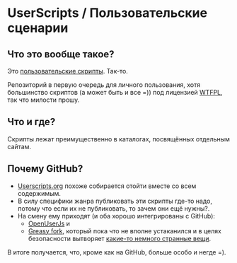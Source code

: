 # UserScripts / Пользовательские сценарии

## Что это вообще такое?

Это [пользовательские скрипты](http://en.wikipedia.org/wiki/Greasemonkey#Equivalents_for_other_browsers). Так-то.

Репозиторий в первую очередь для личного пользования, хотя большинство скриптов (а может быть и все =))
под лицензией [WTFPL](http://www.wtfpl.net/), так что милости прошу.

## Что и где?

Скрипты лежат преимущественно в каталогах, посвящённых отдельным сайтам.

## Почему GitHub?

* [Userscripts.org](http://userscripts.org:8080/users/514211/scripts) похоже собирается отойти вместе
  со всем содержимым.
* В силу специфики жанра публиковать эти скрипты где-то надо, потому что если их не публиковать,
  то зачем они ещё нужны?.
* На смену ему приходят (и оба хорошо интегрированы с GitHub):
  * [OpenUserJs](https://openuserjs.org/users/dluciv/scripts) и
  * [Greasy fork](https://greasyfork.org/users/531-dluciv), который пока что не вполне устаканился и в целях безопасности вытворяет
  [какие-то немного странные вещи](https://greasyfork.org/forum/discussion/comment/2464/#Comment_2464).

В итоге получается, что, кроме как на GitHub, больше особо и негде =).
